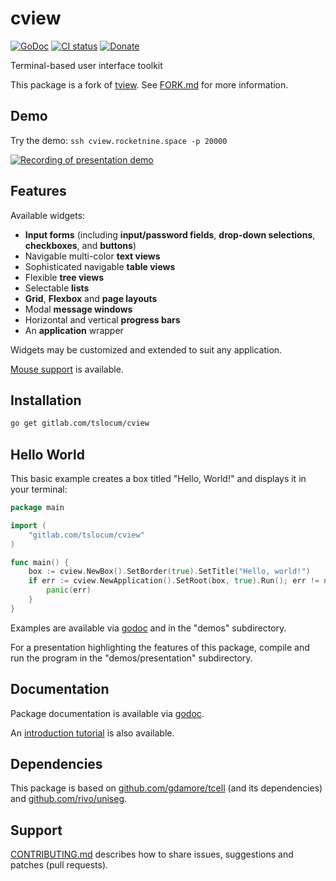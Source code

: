 # cview
[![GoDoc](https://gitlab.com/tslocum/godoc-static/-/raw/master/badge.svg)](https://docs.rocketnine.space/gitlab.com/tslocum/cview)
[![CI status](https://gitlab.com/tslocum/cview/badges/master/pipeline.svg)](https://gitlab.com/tslocum/cview/commits/master)
[![Donate](https://img.shields.io/liberapay/receives/rocketnine.space.svg?logo=liberapay)](https://liberapay.com/rocketnine.space)

Terminal-based user interface toolkit

This package is a fork of [tview](https://github.com/rivo/tview).
See [FORK.md](https://gitlab.com/tslocum/cview/blob/master/FORK.md) for more information.

## Demo

Try the demo: ```ssh cview.rocketnine.space -p 20000```

[![Recording of presentation demo](https://gitlab.com/tslocum/cview/-/raw/master/cview.gif)](https://gitlab.com/tslocum/cview/tree/master/demos/presentation)

## Features

Available widgets:

- __Input forms__ (including __input/password fields__, __drop-down selections__, __checkboxes__, and __buttons__)
- Navigable multi-color __text views__
- Sophisticated navigable __table views__
- Flexible __tree views__
- Selectable __lists__
- __Grid__, __Flexbox__ and __page layouts__
- Modal __message windows__
- Horizontal and vertical __progress bars__
- An __application__ wrapper

Widgets may be customized and extended to suit any application.

[Mouse support](https://docs.rocketnine.space/gitlab.com/tslocum/cview#hdr-Mouse_Support) is available.

## Installation

```bash
go get gitlab.com/tslocum/cview
```

## Hello World

This basic example creates a box titled "Hello, World!" and displays it in your terminal:

```go
package main

import (
	"gitlab.com/tslocum/cview"
)

func main() {
	box := cview.NewBox().SetBorder(true).SetTitle("Hello, world!")
	if err := cview.NewApplication().SetRoot(box, true).Run(); err != nil {
		panic(err)
	}
}
```

Examples are available via [godoc](https://docs.rocketnine.space/gitlab.com/tslocum/cview#pkg-examples) and in the "demos" subdirectory.

For a presentation highlighting the features of this package, compile and run
the program in the "demos/presentation" subdirectory.

## Documentation

Package documentation is available via [godoc](https://docs.rocketnine.space/gitlab.com/tslocum/cview).

An [introduction tutorial](https://rocketnine.space/post/tview-and-you/) is also available.

## Dependencies

This package is based on [github.com/gdamore/tcell](https://github.com/gdamore/tcell)
(and its dependencies) and [github.com/rivo/uniseg](https://github.com/rivo/uniseg).

## Support

[CONTRIBUTING.md](https://gitlab.com/tslocum/cview/blob/master/CONTRIBUTING.md) describes how to share
issues, suggestions and patches (pull requests).
